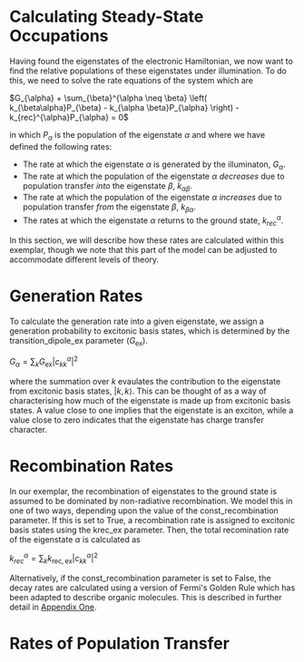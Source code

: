 # Calculating Steady-State Occupations

Having found the eigenstates of the electronic Hamiltonian, we now want to find the relative populations of these eigenstates under illumination. To do this, we need to solve the rate equations of the system which are 

$G_{\alpha} + \sum_{\beta}^{\alpha \neq \beta} \left( k_{\beta\alpha}P_{\beta} - k_{\alpha \beta}P_{\alpha} \right) - k_{rec}^{\alpha}P_{\alpha} = 0$

in which $P_{\alpha}$ is the population of the eigenstate $\alpha$ and where we have defined the following rates:
* The rate at which the eigenstate $\alpha$ is generated by the illuminaton, $G_{\alpha}$.
* The rate at which the population of the eigenstate $\alpha$ *decreases* due to population transfer *into* the eigenstate $\beta$, $k_{\alpha \beta}$.
* The rate at which the population of the eigenstate $\alpha$ *increases* due to population transfer *from* the eigenstate $\beta$, $k_{\beta \alpha}$.
* The rates at which the eigenstate $\alpha$ returns to the ground state, $k_{rec}^{\alpha}$. 

In this section, we will describe how these rates are calculated within this exemplar, though we note that this part of the model can be adjusted to accommodate different levels of theory. 

# Generation Rates
To calculate the generation rate into a given eigenstate, we assign a generation probability to excitonic basis states, which is determined by the transition_dipole_ex parameter ($G_{\mathrm{ex}}$). 

$G_{\alpha} =  \sum_{k}G_{\mathrm{ex}}|c_{kk}^{\alpha}|^{2}$  

where the summation over $k$ evaulates the contribution to the eigenstate from excitonic basis states, $|k,k\rangle$. This can be thought of as a way of characterising how much of the eigenstate is made up from excitonic basis states. A value close to one implies that the eigenstate is an exciton, while a value close to zero indicates that the eigenstate has charge transfer character. 

# Recombination Rates

In our exemplar, the recombination of eigenstates to the ground state is assumed to be dominated by non-radiative recombination. We model this in one of two ways, depending upon the value of the const_recombination parameter. If this is set to True, a recombination rate is assigned to excitonic basis states using the krec_ex parameter. Then, the total recomination rate of the eigenstate $\alpha$ is calculated as 

$k_{rec}^{\alpha} =  \sum_{k}k_{\mathrm{rec,ex}}|c_{kk}^{\alpha}|^{2}$ 

Alternatively, if the const_recombination parameter is set to False, the decay rates are calculated using a version of Fermi's Golden Rule which has been adapted to describe organic molecules. This is described in further detail in [Appendix One](A1_EnergyDependentRecombinationRates). 

# Rates of Population Transfer


